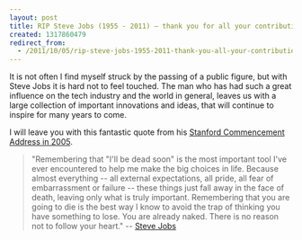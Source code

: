 ```yaml
---
layout: post
title: RIP Steve Jobs (1955 - 2011) – thank you for all your contributions
created: 1317860479
redirect_from:
  - /2011/10/05/rip-steve-jobs-1955-2011-thank-you-all-your-contributions/
---
```

It is not often I find myself struck by the passing of a public figure, but with Steve Jobs it is hard not to feel touched. The man who has had such a great influence on the tech industry and the world in general, leaves us with a large collection of important innovations and ideas, that will continue to inspire for many years to come.

I will leave you with this fantastic quote from his [Stanford Commencement Address in 2005](http://news.stanford.edu/news/2005/june15/jobs-061505.html).

> "Remembering that "I'll be dead soon" is the most important tool I've ever encountered to help me make the big choices in life. Because almost everything -- all external expectations, all pride, all fear of embarrassment or failure -- these things just fall away in the face of death, leaving only what is truly important. Remembering that you are going to die is the best way I know to avoid the trap of thinking you have something to lose. You are already naked. There is no reason not to follow your heart."
> -- [Steve Jobs](http://news.stanford.edu/news/2005/june15/jobs-061505.html)
